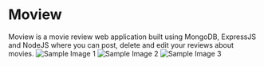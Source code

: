 # Moview
Moview is a movie review web application built using MongoDB, ExpressJS and NodeJS where you can post, delete and edit your reviews about movies.
![Sample Image 1](https://github.com/mohammad-azam22/Moview/assets/78340188/6b2cadd5-3170-4f1f-b390-165fa651ed6f)
![Sample Image 2](https://github.com/mohammad-azam22/Moview/assets/78340188/c316dab2-7441-418b-a55c-0b6ccf2e1e71)
![Sample Image 3](https://github.com/mohammad-azam22/Moview/assets/78340188/8c6266c5-763e-4300-af2f-187efb30a703)
